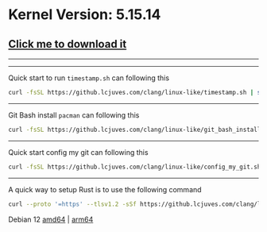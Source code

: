 # Kernel Version: 5.15.14

## [Click me to download it](https://cdn.kernel.org/pub/linux/kernel/v5.x/linux-5.15.14.tar.xz)

---

---

Quick start to run `timestamp.sh` can following this

```bash
curl -fsSL https://github.lcjuves.com/clang/linux-like/timestamp.sh | sh
```

---

Git Bash install `pacman` can following this

```bash
curl -fsSL https://github.lcjuves.com/clang/linux-like/git_bash_install_pacman.sh | sh
```

---

Quick start config my git can following this

```bash
curl -fsSL https://github.lcjuves.com/clang/linux-like/config_my_git.sh | sh
```

---

A quick way to setup Rust is to use the following command

```bash
curl --proto '=https' --tlsv1.2 -sSf https://github.lcjuves.com/clang/linux-like/setup_rust.sh | sh
```

Debian 12 [amd64](https://cdimage.debian.org/debian-cd/current/amd64/iso-dvd/debian-12.11.0-amd64-DVD-1.iso) | [arm64](https://cdimage.debian.org/debian-cd/current/arm64/iso-dvd/debian-12.11.0-arm64-DVD-1.iso)
